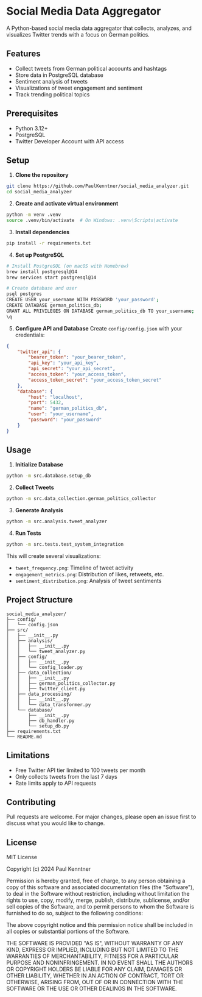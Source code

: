 # Social Media Data Aggregator

A Python-based social media data aggregator that collects, analyzes, and visualizes Twitter trends with a focus on German politics.

## Features
- Collect tweets from German political accounts and hashtags
- Store data in PostgreSQL database
- Sentiment analysis of tweets
- Visualizations of tweet engagement and sentiment
- Track trending political topics

## Prerequisites
- Python 3.12+
- PostgreSQL
- Twitter Developer Account with API access

## Setup

1. **Clone the repository**
```bash
git clone https://github.com/PaulKenntner/social_media_analyzer.git
cd social_media_analyzer
```

2. **Create and activate virtual environment**
```bash
python -m venv .venv
source .venv/bin/activate  # On Windows: .venv\Scripts\activate
```

3. **Install dependencies**
```bash
pip install -r requirements.txt
```

4. **Set up PostgreSQL**
```bash
# Install PostgreSQL (on macOS with Homebrew)
brew install postgresql@14
brew services start postgresql@14

# Create database and user
psql postgres
CREATE USER your_username WITH PASSWORD 'your_password';
CREATE DATABASE german_politics_db;
GRANT ALL PRIVILEGES ON DATABASE german_politics_db TO your_username;
\q
```

5. **Configure API and Database**
Create `config/config.json` with your credentials:
```json
{
    "twitter_api": {
        "bearer_token": "your_bearer_token",
        "api_key": "your_api_key",
        "api_secret": "your_api_secret",
        "access_token": "your_access_token",
        "access_token_secret": "your_access_token_secret"
    },
    "database": {
        "host": "localhost",
        "port": 5432,
        "name": "german_politics_db",
        "user": "your_username",
        "password": "your_password"
    }
}
```

## Usage

1. **Initialize Database**
```bash
python -m src.database.setup_db
```

2. **Collect Tweets**
```bash
python -m src.data_collection.german_politics_collector
```

3. **Generate Analysis**
```bash
python -m src.analysis.tweet_analyzer
```

4. **Run Tests**
```bash
python -m src.tests.test_system_integration
```

This will create several visualizations:
- `tweet_frequency.png`: Timeline of tweet activity
- `engagement_metrics.png`: Distribution of likes, retweets, etc.
- `sentiment_distribution.png`: Analysis of tweet sentiments

## Project Structure
```
social_media_analyzer/
├── config/
│   └── config.json           
├── src/
│   ├── __init__.py
│   ├── analysis/            
│   │   ├── __init__.py
│   │   └── tweet_analyzer.py
│   ├── config/
│   │   ├── __init__.py
│   │   └── config_loader.py
│   ├── data_collection/
│   │   ├── __init__.py
│   │   ├── german_politics_collector.py
│   │   ├── twitter_client.py
│   ├── data_processing/
│   │   ├── __init__.py
│   │   └── data_transformer.py
│   └── database/
│       ├── __init__.py
│       ├── db_handler.py
│       └── setup_db.py
├── requirements.txt
└── README.md
```

## Limitations
- Free Twitter API tier limited to 100 tweets per month
- Only collects tweets from the last 7 days
- Rate limits apply to API requests

## Contributing
Pull requests are welcome. For major changes, please open an issue first to discuss what you would like to change.

## License

MIT License

Copyright (c) 2024 Paul Kenntner

Permission is hereby granted, free of charge, to any person obtaining a copy
of this software and associated documentation files (the "Software"), to deal
in the Software without restriction, including without limitation the rights
to use, copy, modify, merge, publish, distribute, sublicense, and/or sell
copies of the Software, and to permit persons to whom the Software is
furnished to do so, subject to the following conditions:

The above copyright notice and this permission notice shall be included in all
copies or substantial portions of the Software.

THE SOFTWARE IS PROVIDED "AS IS", WITHOUT WARRANTY OF ANY KIND, EXPRESS OR
IMPLIED, INCLUDING BUT NOT LIMITED TO THE WARRANTIES OF MERCHANTABILITY,
FITNESS FOR A PARTICULAR PURPOSE AND NONINFRINGEMENT. IN NO EVENT SHALL THE
AUTHORS OR COPYRIGHT HOLDERS BE LIABLE FOR ANY CLAIM, DAMAGES OR OTHER
LIABILITY, WHETHER IN AN ACTION OF CONTRACT, TORT OR OTHERWISE, ARISING FROM,
OUT OF OR IN CONNECTION WITH THE SOFTWARE OR THE USE OR OTHER DEALINGS IN THE
SOFTWARE. 